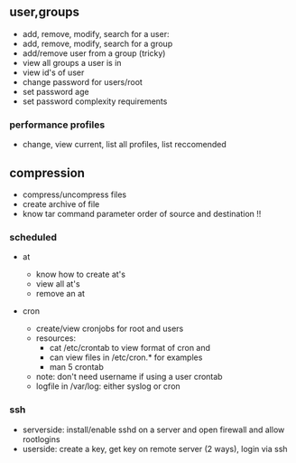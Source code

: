 ## user,groups 
* add, remove, modify, search for a user: 
* add, remove, modify, search for a group
* add/remove user from a group (tricky)
* view all groups a user is in
* view id's of user 
* change password for users/root
* set password age
* set password complexity requirements

### performance profiles
* change, view current, list all profiles, list reccomended

## compression
* compress/uncompress files 
* create archive of file
* know tar command parameter order of source and destination !!

### scheduled
* at
    * know how to create at's
    * view all at's
    * remove an at

* cron
    * create/view cronjobs for root and users
    * resources:
        * cat /etc/crontab to view format of cron and 
        * can view files in /etc/cron.* for examples
        * man 5 crontab
    * note: don't need username if using a user crontab
    * logfile in /var/log: either syslog or cron

### ssh 
* serverside: install/enable sshd on a server and open firewall and allow rootlogins
* userside: create a key, get key on remote server (2 ways), login via ssh
